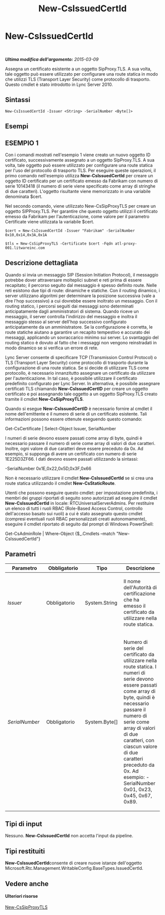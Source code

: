 ﻿---
title: New-CsIssuedCertId
TOCTitle: New-CsIssuedCertId
ms:assetid: 3158e26e-3fda-488b-a08d-5481e1abfc1d
ms:mtpsurl: https://technet.microsoft.com/it-it/library/Gg425814(v=OCS.15)
ms:contentKeyID: 49300097
ms.date: 08/24/2015
mtps_version: v=OCS.15
ms.translationtype: HT
---

# New-CsIssuedCertId

 

_**Ultima modifica dell'argomento:** 2015-03-09_

Assegna un certificato esistente a un oggetto SipProxy.TLS. A sua volta, tale oggetto può essere utilizzato per configurare una route statica in modo che utilizzi TLS (Transport Layer Security) come protocollo di trasporto. Questo cmdlet è stato introdotto in Lync Server 2010.

## Sintassi

    New-CsIssuedCertId -Issuer <String> -SerialNumber <Byte[]>

## Esempi

## ESEMPIO 1

Con i comandi mostrati nell'esempio 1 viene creato un nuovo oggetto ID certificato, successivamente assegnato a un oggetto SipProxy.TLS. A sua volta, tale oggetto può essere utilizzato per configurare una route statica per l'uso del protocollo di trasporto TLS. Per eseguire queste operazioni, il primo comando nell'esempio utilizza **New-CsIssuedCertId** per creare un oggetto ID certificato per un certificato emesso da Fabrikam con numero di serie 10143418 (il numero di serie viene specificato come array di stringhe di due caratteri). L'oggetto risultante viene memorizzato in una variabile denominata $cert.

Nel secondo comando, viene utilizzato New-CsSipProxyTLS per creare un oggetto SIPProxy.TLS. Per garantire che questo oggetto utilizzi il certificato emesso da Fabrikam per l'autenticazione, come valore per il parametro Certificate viene utilizzata la variabile $cert.

    $cert = New-CsIssuedCertId -Issuer "Fabrikam" -SerialNumber 0x10,0x14,0x3A,0x1A
    
    $tls = New-CsSipProxyTLS -Certificate $cert -Fqdn atl-proxy-001.litwareinc.com

## Descrizione dettagliata

Quando si invia un messaggio SIP (Session Initiation Protocol), il messaggio potrebbe dover attraversare molteplici subnet e reti prima di essere recapitato; il percorso seguito dal messaggio è spesso definito route. Nelle reti esistono due tipi di route: dinamiche e statiche. Con il routing dinamico, i server utilizzano algoritmi per determinare la posizione successiva (vale a dire l'hop successivo) a cui dovrebbe essere inoltrato un messaggio. Con il routing statico, i percorsi seguiti dai messaggi sono determinati anticipatamente dagli amministratori di sistema. Quando riceve un messaggio, il server controlla l'indirizzo del messaggio e inoltra il messaggio stesso al server dell'hop successivo configurato anticipatamente da un amministratore. Se la configurazione è corretta, le route statiche aiutano a garantire un recapito tempestivo e accurato dei messaggi, applicando un sovraccarico minimo sui server. Lo svantaggio del routing statico è dovuto al fatto che i messaggi non vengono reinstradati in modo dinamico se si verifica un errore di rete.

Lync Server consente di specificare TCP (Transmission Control Protocol) o TLS (Transport Layer Security) come protocollo di trasporto durante la configurazione di una route statica. Se si decide di utilizzare TLS come protocollo, è necessario innanzitutto assegnare un certificato da utilizzare per l'autenticazione. In tal caso, è possibile utilizzare il certificato predefinito configurato per Lync Server. In alternativa, è possibile assegnare certificati TLS chiamando **New-CsIssuedCertID** per creare un oggetto certificato e poi assegnando tale oggetto a un oggetto SipProxy.TLS creato tramite il cmdlet **New-CsSipProxyTLS**.

Quando si esegue **New-CsIssuedCertID** è necessario fornire al cmdlet il nome dell'emittente e il numero di serie di un certificato esistente. Tali informazioni possono essere ottenute eseguendo questo comando:

Get-CsCertificate | Select-Object Issuer, SerialNumber

I numeri di serie devono essere passati come array di byte, quindi è necessario passare il numero di serie come array di valori di due caratteri. Inoltre, ogni valore di due caratteri deve essere preceduto da 0x. Ad esempio, si supponga di avere un certificato con numero di serie 1E225D3ZF66. I dati devono essere passati utilizzando la sintassi:

\-SerialNumber 0x1E,0x22,0x5D,0x3F,0x66

Non è necessario utilizzare il cmdlet **New-CsIssuedCertId** se si crea una route statica utilizzando il cmdlet **New-CsStaticRoute**.

Utenti che possono eseguire questo cmdlet: per impostazione predefinita, i membri dei gruppi riportati di seguito sono autorizzati ad eseguire il cmdlet **New-CsIssuedCertId** in locale: RTCUniversalServerAdmins. Per restituire un elenco di tutti i ruoli RBAC (Role-Based Access Control, controllo dell'accesso basato sui ruoli) a cui è stato assegnato questo cmdlet (compresi eventuali ruoli RBAC personalizzati creati autonomamente), eseguire il cmdlet riportato di seguito dal prompt di Windows PowerShell:

Get-CsAdminRole | Where-Object {$\_.Cmdlets –match "New-CsIssuedCertId"}

## Parametri


<table>
<colgroup>
<col style="width: 25%" />
<col style="width: 25%" />
<col style="width: 25%" />
<col style="width: 25%" />
</colgroup>
<thead>
<tr class="header">
<th>Parametro</th>
<th>Obbligatorio</th>
<th>Tipo</th>
<th>Descrizione</th>
</tr>
</thead>
<tbody>
<tr class="odd">
<td><p><em>Issuer</em></p></td>
<td><p>Obbligatorio</p></td>
<td><p>System.String</p></td>
<td><p>Il nome dell'Autorità di certificazione che ha emesso il certificato da utilizzare nella route statica.</p></td>
</tr>
<tr class="even">
<td><p><em>SerialNumber</em></p></td>
<td><p>Obbligatorio</p></td>
<td><p>System.Byte[]</p></td>
<td><p>Numero di serie del certificato da utilizzare nella route statica. I numeri di serie devono essere passati come array di byte, quindi è necessario passare il numero di serie come array di valori di due caratteri, con ciascun valore di due caratteri preceduto da 0x. Ad esempio: -SerialNumber 0x01, 0x23, 0x45, 0x67, 0x89.</p></td>
</tr>
</tbody>
</table>


## Tipi di input

Nessuno. **New-CsIssuedCertId** non accetta l'input da pipeline.

## Tipi restituiti

**New-CsIssuedCertId**consente di creare nuove istanze dell'oggetto Microsoft.Rtc.Management.WritableConfig.BaseTypes.IssuedCertId.

## Vedere anche

#### Ulteriori risorse

[New-CsSipProxyTLS](new-cssipproxytls.md)

